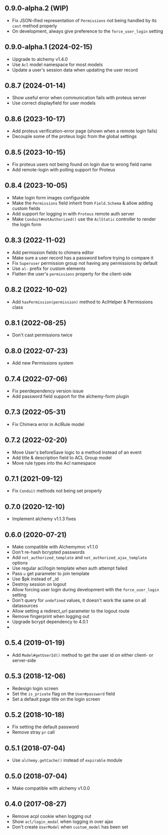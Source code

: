 ## 0.9.0-alpha.2 (WIP)

* Fix JSON-ified representation of `Permissions` not being handled by its `cast` method properly
* On development, always give preference to the `force_user_login` setting

## 0.9.0-alpha.1 (2024-02-15)

* Upgrade to alchemy v1.4.0
* Use `Acl` model namespace for most models
* Update a user's session data when updating the user record

## 0.8.7 (2024-01-14)

* Show useful error when communication fails with proteus server
* Use correct displayfield for user models

## 0.8.6 (2023-10-17)

* Add proteus verification-error page (shown when a remote login fails)
* Decouple some of the proteus logic from the global settings

## 0.8.5 (2023-10-15)

* Fix proteus users not being found on login due to wrong field name
* Add remote-login with polling support for Proteus

## 0.8.4 (2023-10-05)

* Make login form images configurable
* Make the `Permissions` field inherit from `Field.Schema` & allow adding custom fields
* Add support for logging in with `Proteus` remote auth server
* Make `Conduit#notAuthorized()` use the `AclStatic` controller to render the login form

## 0.8.3 (2022-11-02)

* Add permission fields to chimera editor
* Make sure a user record has a password before trying to compare it
* Fix `Superuser` permission group not having any permissions by default
* Use `al-` prefix for custom elements
* Flatten the user's `permissions` property for the client-side

## 0.8.2 (2022-10-02)

* Add `hasPermission(permission)` method to AclHelper & Permissions class

## 0.8.1 (2022-08-25)

* Don't cast permissions twice

## 0.8.0 (2022-07-23)

* Add new Permissions system

## 0.7.4 (2022-07-06)

* Fix peerdependency version issue
* Add password field support for the alchemy-form plugin

## 0.7.3 (2022-05-31)

* Fix Chimera error in AclRule model

## 0.7.2 (2022-02-20)

* Move User's beforeSave logic to a method instead of an event
* Add title & description field to ACL Group model
* Move rule types into the Acl namespace

## 0.7.1 (2021-09-12)

* Fix `Conduit` methods not being set properly

## 0.7.0 (2020-12-10)

* Implement alchemy v1.1.3 fixes

## 0.6.0 (2020-07-21)

* Make compatible with Alchemymvc v1.1.0
* Don't re-hash bcrypted passwords
* Add `not_authorized_template` and `not_authorized_ajax_template` options
* Use regular acl/login template when auth attempt failed
* Pass `u` get parameter to join template
* Use $pk instead of _id
* Destroy session on logout
* Allow forcing user login during development with the `force_user_login` setting
* Don't query for `undefined` values, it doesn't work the same on all datasources
* Allow setting a redirect_url parameter to the logout route
* Remove fingerprint when logging out
* Upgrade bcrypt dependency to 4.0.1
* 

## 0.5.4 (2019-01-19)

* Add `Model#getUserId()` method to get the user id on either client- or server-side

## 0.5.3 (2018-12-06)

* Redesign login screen
* Set the `is_private` flag on the `User#password` field
* Set a default page title on the login screen

## 0.5.2 (2018-10-18)

* Fix setting the default password
* Remove stray `pr` call

## 0.5.1 (2018-07-04)

* Use `alchemy.getCache()` instead of `expirable` module

## 0.5.0 (2018-07-04)

* Make compatible with alchemy v1.0.0

## 0.4.0 (2017-08-27)

* Remove acpl cookie when logging out
* Show `acl/login_modal` when logging in over ajax
* Don't create `UserModel` when `custom_model` has been set